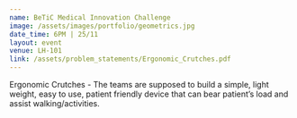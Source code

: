 ```yaml
---
name: BeTiC Medical Innovation Challenge
image: /assets/images/portfolio/geometrics.jpg
date_time: 6PM | 25/11
layout: event
venue: LH-101
link: /assets/problem_statements/Ergonomic_Crutches.pdf
---
```

Ergonomic Crutches - The teams are supposed to build a simple, light weight, easy to
use, patient friendly device ​that can bear patient’s load and assist walking/activities.
